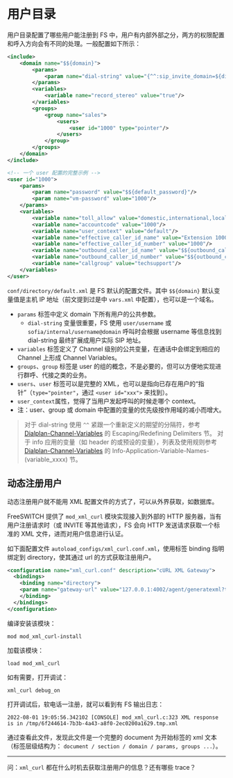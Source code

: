 # 用户目录

用户目录配置了哪些用户能注册到 FS 中，用户有内部外部之分，两方的权限配置和呼入方向会有不同的处理。一般配置如下所示：

```xml
<include>
    <domain name="$${domain}">
        <params>
            <param name="dial-string" value="{^^:sip_invite_domain=${dialed_domain}:presence_id=${dialed_user}@${dialed_domain}}${sofia_contact(*/${dialed_user}@${dialed_domain})},${verto_contact(${dialed_user}@${dialed_domain})}"/>
        </params>
        <variables>
            <variable name="record_stereo" value="true"/>
        </variables>
        <groups>
            <group name="sales">
                <users>
                    <user id="1000" type="pointer"/>
                </users>
            </group>
        </groups>
    </domain>
</include>
```

```xml
<!-- 一个 user 配置的完整示例 -->
<user id="1000">
    <params>
        <param name="password" value="$${default_password}"/>
        <param name="vm-password" value="1000"/>
    </params>
    <variables>
        <variable name="toll_allow" value="domestic,international,local"/>
        <variable name="accountcode" value="1000"/>
        <variable name="user_context" value="default"/>
        <variable name="effective_caller_id_name" value="Extension 1000"/>
        <variable name="effective_caller_id_number" value="1000"/>
        <variable name="outbound_caller_id_name" value="$${outbound_caller_name}"/>
        <variable name="outbound_caller_id_number" value="$${outbound_caller_id}"/>
        <variable name="callgroup" value="techsupport"/>
    </variables>
</user>
```

`conf/directory/default.xml` 是 FS 默认的配置文件。其中 `$${domain}` 默认变量值是主机 IP 地址（前文提到过是中 `vars.xml` 中配置），也可以是一个域名。

- `params` 标签中定义 domain 下所有用户的公共参数。
    - `dial-string` 变量很重要，FS 使用 `user/username` 或 `sofia/internal/username@domain` 呼叫时会根据 username 等信息找到 dial-string 最终扩展成用户实际 SIP 地址。
- `variables` 标签定义了 Channel 级别的公共变量，在通话中会绑定到相应的 Channel 上形成 Channel Variables。
- `groups`、`group` 标签是 user 的组的概念，不是必要的，但可以方便地实现进行群呼、代接之类的业务。
- `users`、`user` 标签可以是完整的 XML，也可以是指向已存在用户的“指针”（`type="pointer"`，通过 `<user id="xxx">` 来找到）。
- `user_context`属性，觉得了当用户发起呼叫的时候走哪个 context。
- 注：user、group 或 domain 中配置的变量的优先级按作用域的减小而增大。

> 对于 dial-string
> 使用 `^^` 紧跟一个重新定义的期望的分隔符，参考 [Dialplan-Channel-Variables] 的 Escaping/Redefining Delimiters 节。
> 对于 info 应用的变量（如 header 的或预设的变量），列表及使用规则参考 [Dialplan-Channel-Variables] 的 Info-Application-Variable-Names-(variable_xxxx) 节。


[Dialplan-Channel-Variables]:https://freeswitch.org/confluence/display/FREESWITCH/Channel+Variables
[mod_dptools: info]:https://freeswitch.org/confluence/display/FREESWITCH/mod_dptools%3A+info

## 动态注册用户

动态注册用户就不能用 XML 配置文件的方式了，可以从外界获取，如数据库。

FreeSWITCH 提供了 `mod_xml_curl` 模块实现接入到外部的 HTTP 服务器，当有用户注册请求时（或 INVITE 等其他请求），FS 会向 HTTP 发送请求获取一个标准的 XML 文件，进而对用户信息进行认证。

如下面配置文件 `autoload_configs/xml_curl.conf.xml`，使用标签 binding 指明绑定到 directory，使其通过 url 的方式获取注册用户。

```xml
<configuration name="xml_curl.conf" description="cURL XML Gateway">
  <bindings>
    <binding name="directory">
	<param name="gateway-url" value="127.0.0.1:4002/agent/generatexml?timestamp=20170107230000" bindings="directory"/>
    </binding>
  </bindings>
</configuration>
```

编译安装该模块：
```
mod mod_xml_curl-install
```
加载该模块：
```
load mod_xml_curl
```
如有需要，打开调试：
```
xml_curl debug_on
```

打开调试后，软电话一注册，就可以看到有 FS 输出日志：
```
2022-08-01 19:05:56.342102 [CONSOLE] mod_xml_curl.c:323 XML response is in /tmp/6f244614-7b3b-4a43-a8f0-2ec0200a1629.tmp.xml
```
通过查看此文件，发现此文件是一个完整的 document 为开始标签的 xml 文本（标签层级结构为： `document / section / domain / params, groups ...`）。

---

问：`xml_curl` 都在什么时机去获取注册用户的信息？还有哪些 trace？
